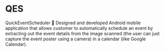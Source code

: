 # QES
QuickEventScheduler
	Designed and developed Android mobile application that allows customer to automatically schedule an event by extracting out the event details from the image scanned (the user can just capture the event poster using a camera) in a calendar (like Google Calendar).
